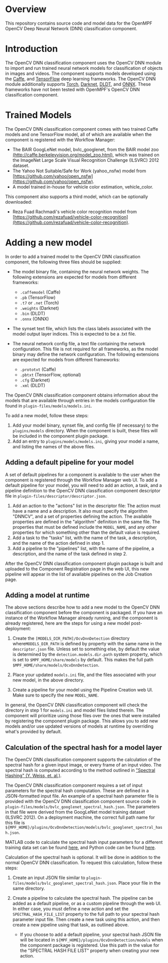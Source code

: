 # Overview

This repository contains source code and model data for the OpenMPF OpenCV Deep Neural Network (DNN) classification component.

# Introduction

The OpenCV DNN classification component uses the OpenCV DNN module to import and run trained neural network models for classification of objects in images and videos. The component supports models developed using the [Caffe](http://caffe.berkeleyvision.org), and [TensorFlow](https://www.tensorflow.org/) deep learning frameworks. The OpenCV DNN module additionally supports [Torch](http://torch.ch/), [Darknet](https://pjreddie.com/darknet/), [DLDT](https://software.intel.com/openvino-toolkit), and [ONNX](https://onnx.ai/). These frameworks have not been tested with OpenMPF's OpenCV DNN classification component.

# Trained Models

The OpenCV DNN classification component comes with two trained Caffe models and one TensorFlow model, all of which are available when the component is registered with the Workflow Manager:

* The BAIR GoogLeNet model, bvlc_googlenet, from the BAIR model zoo [(http://caffe.berkeleyvision.org/model_zoo.html)](http://caffe.berkeleyvision.org/model_zoo.html), which was trained on the ImageNet Large Scale Visual Recognition Challenge (ILSVRC) 2012 dataset.
* The Yahoo Not Suitable/Safe for Work (yahoo_nsfw) model from [https://github.com/yahoo/open_nsfw](https://github.com/yahoo/open_nsfw).
* A model trained in-house for vehicle color estimation, vehicle_color.

This component also supports a third model, which can be optionally downloaded:

* Reza Fuad Rachmadi's vehicle color recognition model from [https://github.com/rezafuad/vehicle-color-recognition](https://github.com/rezafuad/vehicle-color-recognition).

# Adding a new model

In order to add a trained model to the OpenCV DNN classification component, the following three files should be supplied:

* The model binary file, containing the neural network weights. The following extensions are expected for models from different frameworks:
  - `.caffemodel` (Caffe)
  - `.pb` (TensorFlow)
  - `.t7` or `.net` (Torch)
  - `.weights` (Darknet)
  - `.bin` (DLDT)
  - `.onnx` (ONNX)

* The synset text file, which lists the class labels associated with the model output layer indices. This is expected to be a .txt file.

* The neural network config file, a text file containing the network configuration. This file is not required for all frameworks, as the model binary may define the network configuration. The following extensions are expected for models from different frameworks:
  - `.prototxt` (Caffe)
  - `.pbtxt` (TensorFlow, optional)
  - `.cfg` (Darknet)
  - `.xml` (DLDT)

The OpenCV DNN classification component obtains information about the models that are available through entries in the models configuration file found in `plugin-files/models/models.ini`.

To add a new model, follow these steps:

1. Add your model binary, synset file, and config file (if necessary) to the `plugins/models` directory. When the component is built, these files will be included in the component plugin package.
2. Add an entry to `plugins/models/models.ini`, giving your model a name, and listing the names of the above files.

## Adding a default pipeline for your model

A set of default pipelines for a component is available to the user when the component is registered through the Workflow Manager web UI. To add a default pipeline for your model, you will need to add an action, a task, and a pipeline definition to the OpenCV DNN classification component descriptor file in `plugin-files/descriptor/descriptor.json`.

1. Add an action to the "actions" list in the descriptor file: The action must have a name and a description. It also must specify the algorithm "DNNCV", and a set of properties defining the action. The available properties are defined in the "algorithm" definition in the same file. The properties that must be defined include the `MODEL_NAME`, and any other properties for which something other than the default value is required.
2. Add a task to the "tasks" list, with the name of the task, a description, and the name of the action defined in step 1.
3. Add a pipeline to the "pipelines" list, with the name of the pipeline, a description, and the name of the task defined in step 2.

After the OpenCV DNN classification component plugin package is built and uploaded to the Component Registration page in the web UI, this new pipeline will appear in the list of available pipelines on the Job Creation page.

## Adding a model at runtime

The above sections describe how to add a new model to the OpenCV DNN classification component before the component is packaged. If you have an instance of the Workflow Manager already running, and the component is already registered, here are the steps for using a new model post-deployment:

1. Create the `[MODELS_DIR_PATH]/OcvDnnDetection` directory where`MODELS_DIR_PATH` is defined by property with the same name in the `descriptor.json` file. Unless set to something else, by default the value is determined by the `detection.models.dir.path` system property, which is set to `$MPF_HOME/share/models` by default. This makes the full path `$MPF_HOME/share/models/OcvDnnDetection`.

2. Place your updated `models.ini` file, and the files associated with your new model, in the above directory.

3. Create a pipeline for your model using the Pipeline Creation web UI. Make sure to specify the new `MODEL_NAME`.

In general, the OpenCV DNN classification component will check the directory in step 1 for `models.ini` and model files listed therein. The component will prioritize using those files over the ones that were installed by registering the component plugin package. This allows you to add new models and/or use updated versions of models at runtime by overriding what's provided by default.


## Calculation of the spectral hash for a model layer

The OpenCV DNN classification component supports the calculation of the spectral hash for a given input image, or every frame of an input video. The spectral hash is computed according to the method outlined in ["Spectral Hashing" (Y. Weiss, et. al.)](http://papers.nips.cc/paper/3383-spectral-hashing.pdf).

The OpenCV DNN classification component requires a set of input parameters for the spectral hash computation. These are defined in a JSON-formatted input file. An example of a spectral hash parameter file is provided with the OpenCV DNN classification component source code in `plugin-files/models/bvlc_googlenet_spectral_hash.json`. The parameters in that file were derived from the GoogLeNet model training dataset (ILSVRC 2012). On a deployment machine, the correct full path name for this file is `${MPF_HOME}/plugins/OcvDnnDetection/models/bvlc_googlenet_spectral_hash.json`.

MATLAB code to calculate the spectral hash input parameters for a different training data set can be found [here](http://www.cs.huji.ac.il/~yweiss/SpectralHashing/), and Python code can be found [here](https://github.com/wanji/sh).


Calculation of the spectral hash is optional. It will be done in addition to the normal OpenCV DNN classification. To request this calculation, follow these steps:

1. Create an input JSON file similar to `plugin-files/models/bvlc_googlenet_spectral_hash.json`. Place your file in the same directory.

2. Create a pipeline to calculate the spectral hash. The pipeline can be added as a default pipeline, or as a custom pipeline through the web UI. In either case, you must define a new action and set the `SPECTRAL_HASH_FILE_LIST` property to the full path to your spectral hash parameter input file. Then create a new task using this action, and then create a new pipeline using that task, as outlined above.

   - If you choose to add a default pipeline, your spectral hash JSON file will be located in `${MPF_HOME}/plugins/OcvDnnDetection/models` when the component package is registered. Use this path in the value for the "SPECTRAL HASH FILE LIST" property when creating your new action.
